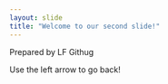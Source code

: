 ```yaml
---
layout: slide
title: "Welcome to our second slide!"
---
```

Prepared by LF Githug

Use the left arrow to go back!
